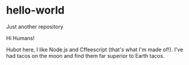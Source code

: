 # hello-world
Just  another repository

Hi Humans!

Hubot here, I like Node.js and Cffeescript (that's what I'm made of!).
I've had tacos on the moon and find them far superior to Earth tacos.
